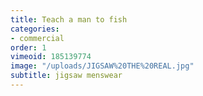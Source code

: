 ```yaml
---
title: Teach a man to fish
categories:
- commercial
order: 1
vimeoid: 185139774
image: "/uploads/JIGSAW%20THE%20REAL.jpg"
subtitle: jigsaw menswear
---
```



